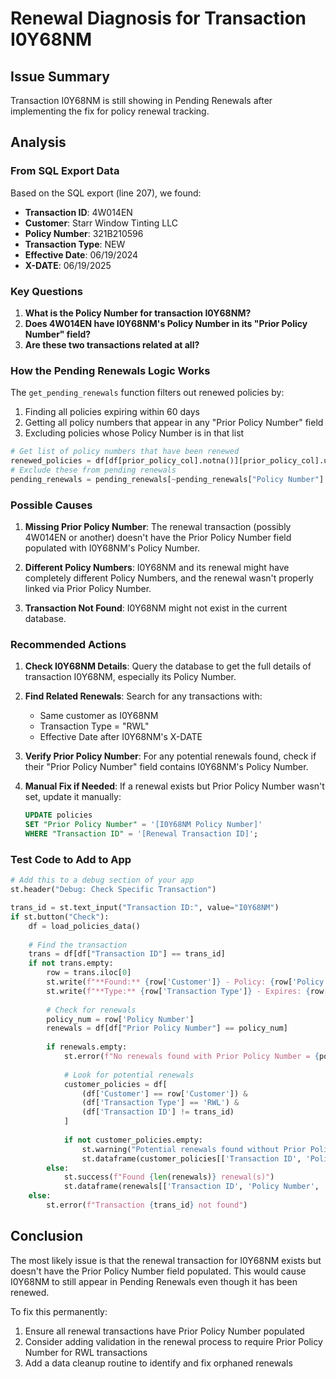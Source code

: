 # Renewal Diagnosis for Transaction I0Y68NM

## Issue Summary
Transaction I0Y68NM is still showing in Pending Renewals after implementing the fix for policy renewal tracking.

## Analysis

### From SQL Export Data
Based on the SQL export (line 207), we found:
- **Transaction ID**: 4W014EN
- **Customer**: Starr Window Tinting LLC
- **Policy Number**: 321B210596
- **Transaction Type**: NEW
- **Effective Date**: 06/19/2024
- **X-DATE**: 06/19/2025

### Key Questions
1. **What is the Policy Number for transaction I0Y68NM?**
2. **Does 4W014EN have I0Y68NM's Policy Number in its "Prior Policy Number" field?**
3. **Are these two transactions related at all?**

### How the Pending Renewals Logic Works

The `get_pending_renewals` function filters out renewed policies by:
1. Finding all policies expiring within 60 days
2. Getting all policy numbers that appear in any "Prior Policy Number" field
3. Excluding policies whose Policy Number is in that list

```python
# Get list of policy numbers that have been renewed
renewed_policies = df[df[prior_policy_col].notna()][prior_policy_col].unique()
# Exclude these from pending renewals
pending_renewals = pending_renewals[~pending_renewals["Policy Number"].isin(renewed_policies)]
```

### Possible Causes

1. **Missing Prior Policy Number**: The renewal transaction (possibly 4W014EN or another) doesn't have the Prior Policy Number field populated with I0Y68NM's Policy Number.

2. **Different Policy Numbers**: I0Y68NM and its renewal might have completely different Policy Numbers, and the renewal wasn't properly linked via Prior Policy Number.

3. **Transaction Not Found**: I0Y68NM might not exist in the current database.

### Recommended Actions

1. **Check I0Y68NM Details**: Query the database to get the full details of transaction I0Y68NM, especially its Policy Number.

2. **Find Related Renewals**: Search for any transactions with:
   - Same customer as I0Y68NM
   - Transaction Type = "RWL"
   - Effective Date after I0Y68NM's X-DATE

3. **Verify Prior Policy Number**: For any potential renewals found, check if their "Prior Policy Number" field contains I0Y68NM's Policy Number.

4. **Manual Fix if Needed**: If a renewal exists but Prior Policy Number wasn't set, update it manually:
   ```sql
   UPDATE policies 
   SET "Prior Policy Number" = '[I0Y68NM Policy Number]'
   WHERE "Transaction ID" = '[Renewal Transaction ID]';
   ```

### Test Code to Add to App

```python
# Add this to a debug section of your app
st.header("Debug: Check Specific Transaction")

trans_id = st.text_input("Transaction ID:", value="I0Y68NM")
if st.button("Check"):
    df = load_policies_data()
    
    # Find the transaction
    trans = df[df["Transaction ID"] == trans_id]
    if not trans.empty:
        row = trans.iloc[0]
        st.write(f"**Found:** {row['Customer']} - Policy: {row['Policy Number']}")
        st.write(f"**Type:** {row['Transaction Type']} - Expires: {row['X-DATE']}")
        
        # Check for renewals
        policy_num = row['Policy Number']
        renewals = df[df["Prior Policy Number"] == policy_num]
        
        if renewals.empty:
            st.error(f"No renewals found with Prior Policy Number = {policy_num}")
            
            # Look for potential renewals
            customer_policies = df[
                (df['Customer'] == row['Customer']) & 
                (df['Transaction Type'] == 'RWL') &
                (df['Transaction ID'] != trans_id)
            ]
            
            if not customer_policies.empty:
                st.warning("Potential renewals found without Prior Policy Number set:")
                st.dataframe(customer_policies[['Transaction ID', 'Policy Number', 'Prior Policy Number', 'Effective Date']])
        else:
            st.success(f"Found {len(renewals)} renewal(s)")
            st.dataframe(renewals[['Transaction ID', 'Policy Number', 'Prior Policy Number', 'Effective Date']])
    else:
        st.error(f"Transaction {trans_id} not found")
```

## Conclusion

The most likely issue is that the renewal transaction for I0Y68NM exists but doesn't have the Prior Policy Number field populated. This would cause I0Y68NM to still appear in Pending Renewals even though it has been renewed.

To fix this permanently:
1. Ensure all renewal transactions have Prior Policy Number populated
2. Consider adding validation in the renewal process to require Prior Policy Number for RWL transactions
3. Add a data cleanup routine to identify and fix orphaned renewals